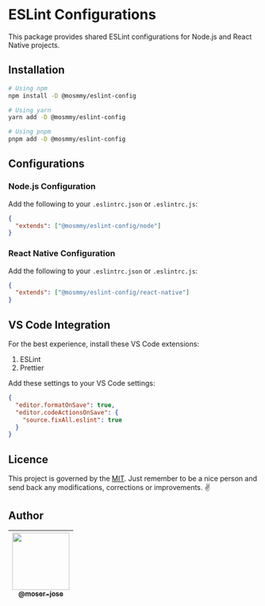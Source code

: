 # ESLint Configurations

This package provides shared ESLint configurations for Node.js and React Native projects.

## Installation

```bash
# Using npm
npm install -D @mosmmy/eslint-config

# Using yarn
yarn add -D @mosmmy/eslint-config

# Using pnpm
pnpm add -D @mosmmy/eslint-config
```

## Configurations

### Node.js Configuration

Add the following to your `.eslintrc.json` or `.eslintrc.js`:

```json
{
  "extends": ["@mosmmy/eslint-config/node"]
}
```

### React Native Configuration

Add the following to your `.eslintrc.json` or `.eslintrc.js`:

```json
{
  "extends": ["@mosmmy/eslint-config/react-native"]
}
```


## VS Code Integration

For the best experience, install these VS Code extensions:

1. ESLint
2. Prettier

Add these settings to your VS Code settings:

```json
{
  "editor.formatOnSave": true,
  "editor.codeActionsOnSave": {
    "source.fixAll.eslint": true
  }
}
```


## Licence

This project is governed by the [MIT](LICENSE.md). Just remember to be a nice person and send back any modifications, corrections or improvements. ✌️

## Author

| [<img src="https://avatars0.githubusercontent.com/u/8234620?" width="115"><br><sub>@moser-jose</sub>](https://github.com/moser-jose) |
| :---: |
